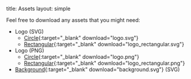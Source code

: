 title: Assets
layout: simple

Feel free to download any assets that you might need:

* Logo (SVG)
    * [Circle](/static/images/logo/logo.svg){:target="_blank" download="logo.svg"}
    * [Rectangular](/static/images/logo/logo_mobile.svg){:target="_blank" download="logo_rectangular.svg"}
* Logo (PNG)
    * [Circle](/static/images/logo/logo.png){:target="_blank" download="logo.png"}
    * [Rectangular](/static/images/logo/logo_mobile.png){:target="_blank" download="logo_rectangular.png"}
* [Background](/static/images/background/bg-pycon.svg){:target="_blank" download="background.svg"} (SVG)
